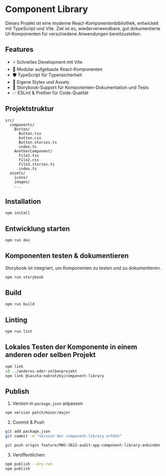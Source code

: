 # Component Library

Dieses Projekt ist eine moderne React-Komponentenbibliothek, entwickelt mit TypeScript und Vite. Ziel ist es, wiederverwendbare, gut dokumentierte UI-Komponenten für verschiedene Anwendungen bereitzustellen.

## Features

-   ⚡️ Schnelles Development mit Vite
-   🧩 Modular aufgebaute React-Komponenten
-   🛡️ TypeScript für Typensicherheit
-   🎨 Eigene Styles und Assets
-   🧪 Storybook-Support für Komponenten-Dokumentation und Tests
-   ✅ ESLint & Prettier für Code-Qualität

## Projektstruktur

```
src/
  components/
    Button/
      Button.tsx
      button.css
      Button.stories.ts
      index.ts
    AnotherComponent/
      File1.tsx
      File2.css
      File3.stories.ts
      index.ts
  assets/
    icons/
    images/
    ...
```

## Installation

```bash
npm install
```

## Entwicklung starten

```bash
npm run dev
```

## Komponenten testen & dokumentieren

Storybook ist integriert, um Komponenten zu testen und zu dokumentieren.

```bash
npm run storybook
```

## Build

```bash
npm run build
```

## Linting

```bash
npm run lint
```

## Lokales Testen der Komponente in einem anderen oder selben Projekt

```bash
npm link
cd ../anderes-oder-selbenprojekt
npm link @sascha-nabrotzky/component-library
```

## Publish

1. Version in `package.json` anpassen

```bash
npm version patch/minor/major
```

2. Commit & Push

```bash
git add package.json
git commit -m "Version der component-library erhöht"
```

```bash
git push origin feature/MWS-3622-audit-app-component-library-anbinden
```

3. Veröffentlichen:

```bash
npm publish --dry-run
npm publish
```
